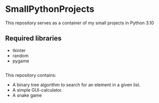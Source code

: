 # SmallPythonProjects
This repository serves as a container of my small projects in Python 3.10

## Required libraries
<ul>
  <li>tkinter</li>
  <li>random</li>
  <li>pygame</li>
</ul>

##
This repository contains:
<ul>
  <li>A binary tree algorithm to search for an element in a given list.</li>
  <li>A simple GUI-calculator.</li>
  <li>A snake game</li>
</ul>
